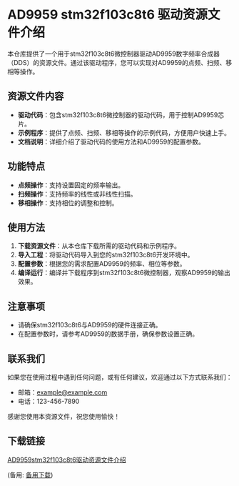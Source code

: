 # AD9959 stm32f103c8t6 驱动资源文件介绍

本仓库提供了一个用于stm32f103c8t6微控制器驱动AD9959数字频率合成器（DDS）的资源文件。通过该驱动程序，您可以实现对AD9959的点频、扫频、移相等操作。

## 资源文件内容

- **驱动代码**：包含stm32f103c8t6微控制器的驱动代码，用于控制AD9959芯片。
- **示例程序**：提供了点频、扫频、移相等操作的示例代码，方便用户快速上手。
- **文档说明**：详细介绍了驱动代码的使用方法和AD9959的配置参数。

## 功能特点

- **点频操作**：支持设置固定的频率输出。
- **扫频操作**：支持频率的线性或非线性扫描。
- **移相操作**：支持相位的调整和控制。

## 使用方法

1. **下载资源文件**：从本仓库下载所需的驱动代码和示例程序。
2. **导入工程**：将驱动代码导入到您的stm32f103c8t6开发环境中。
3. **配置参数**：根据您的需求配置AD9959的频率、相位等参数。
4. **编译运行**：编译并下载程序到stm32f103c8t6微控制器，观察AD9959的输出效果。

## 注意事项

- 请确保stm32f103c8t6与AD9959的硬件连接正确。
- 在配置参数时，请参考AD9959的数据手册，确保参数设置正确。

## 联系我们

如果您在使用过程中遇到任何问题，或有任何建议，欢迎通过以下方式联系我们：

- 邮箱：example@example.com
- 电话：123-456-7890

感谢您使用本资源文件，祝您使用愉快！

## 下载链接
[AD9959stm32f103c8t6驱动资源文件介绍](https://pan.quark.cn/s/16c13e621368) 

(备用: [备用下载](https://pan.baidu.com/s/1B7X6VWCMJEkh7om9YuUdnQ?pwd=1234))
